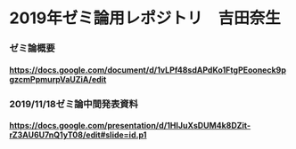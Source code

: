 # 2019年ゼミ論用レポジトリ　吉田奈生

### ゼミ論概要
#### https://docs.google.com/document/d/1vLPf48sdAPdKo1FtgPEooneck9pgzcmPpmurpVaUZiA/edit

### 2019/11/18ゼミ論中間発表資料
#### https://docs.google.com/presentation/d/1HIJuXsDUM4k8DZit-rZ3AU6U7nQ1yT08/edit#slide=id.p1
